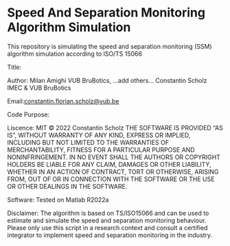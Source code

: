 # Speed And Separation Monitoring Algorithm Simulation
This repository is simulating the speed and separation monitoring (SSM) algorithm simulation according to ISO/TS 15066

Title: 

Author: Milan Amighi VUB BruBotics, ...add others... Constantin Scholz IMEC & VUB BruBotics

Email:constantin.florian.scholz@vub.be

Code Purpose:

Liscence: MIT © 2022 Constantin Scholz THE SOFTWARE IS PROVIDED “AS IS”, WITHOUT WARRANTY OF ANY KIND, EXPRESS OR IMPLIED, INCLUDING BUT NOT LIMITED TO THE WARRANTIES OF MERCHANTABILITY, FITNESS FOR A PARTICULAR PURPOSE AND NONINFRINGEMENT. IN NO EVENT SHALL THE AUTHORS OR COPYRIGHT HOLDERS BE LIABLE FOR ANY CLAIM, DAMAGES OR OTHER LIABILITY, WHETHER IN AN ACTION OF CONTRACT, TORT OR OTHERWISE, ARISING FROM, OUT OF OR IN CONNECTION WITH THE SOFTWARE OR THE USE OR OTHER DEALINGS IN THE SOFTWARE.

Software: Tested on Matlab R2022a

Disclaimer: The algorithm is based on TS/ISO15066 and can be used to estimate and simulate the speed and separation monitoring behaviour. Please only use this script in a research context and consult a certified integrator to implement speed and separation monitoring in the industry.
